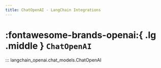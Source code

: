 ```yaml
---
title: ChatOpenAI - LangChain Integrations
---
```


# :fontawesome-brands-openai:{ .lg .middle } `ChatOpenAI`

::: langchain_openai.chat_models.ChatOpenAI
